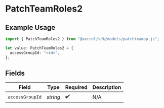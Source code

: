 # PatchTeamRoles2

## Example Usage

```typescript
import { PatchTeamRoles2 } from "@vercel/sdk/models/patchteamop.js";

let value: PatchTeamRoles2 = {
  accessGroupId: "<id>",
};
```

## Fields

| Field              | Type               | Required           | Description        |
| ------------------ | ------------------ | ------------------ | ------------------ |
| `accessGroupId`    | *string*           | :heavy_check_mark: | N/A                |